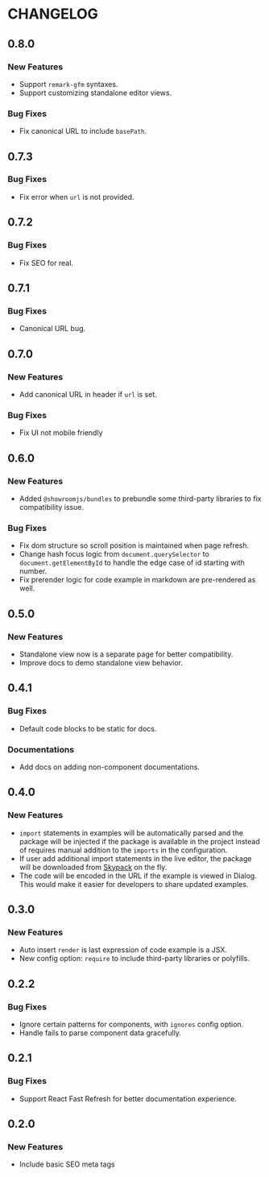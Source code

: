 # CHANGELOG

## 0.8.0

### New Features

- Support `remark-gfm` syntaxes.
- Support customizing standalone editor views.

### Bug Fixes

- Fix canonical URL to include `basePath`.

## 0.7.3

### Bug Fixes

- Fix error when `url` is not provided.

## 0.7.2

### Bug Fixes

- Fix SEO for real.

## 0.7.1

### Bug Fixes

- Canonical URL bug.

## 0.7.0

### New Features

- Add canonical URL in header if `url` is set.

### Bug Fixes

- Fix UI not mobile friendly

## 0.6.0

### New Features

- Added `@showroomjs/bundles` to prebundle some third-party libraries to fix compatibility issue.

### Bug Fixes

- Fix dom structure so scroll position is maintained when page refresh.
- Change hash focus logic from `document.querySelector` to `document.getElementById` to handle the edge case of id starting with number.
- Fix prerender logic for code example in markdown are pre-rendered as well.

## 0.5.0

### New Features

- Standalone view now is a separate page for better compatibility.
- Improve docs to demo standalone view behavior.

## 0.4.1

### Bug Fixes

- Default code blocks to be static for docs.

### Documentations

- Add docs on adding non-component documentations.

## 0.4.0

### New Features

- `import` statements in examples will be automatically parsed and the package will be injected if the package is available in the project instead of requires manual addition to the `imports` in the configuration.
- If user add additional import statements in the live editor, the package will be downloaded from [Skypack](https://www.skypack.dev/) on the fly.
- The code will be encoded in the URL if the example is viewed in Dialog. This would make it easier for developers to share updated examples.

## 0.3.0

### New Features

- Auto insert `render` is last expression of code example is a JSX.
- New config option: `require` to include third-party libraries or polyfills.

## 0.2.2

### Bug Fixes

- Ignore certain patterns for components, with `ignores` config option.
- Handle fails to parse component data gracefully.

## 0.2.1

### Bug Fixes

- Support React Fast Refresh for better documentation experience.

## 0.2.0

### New Features

- Include basic SEO meta tags
